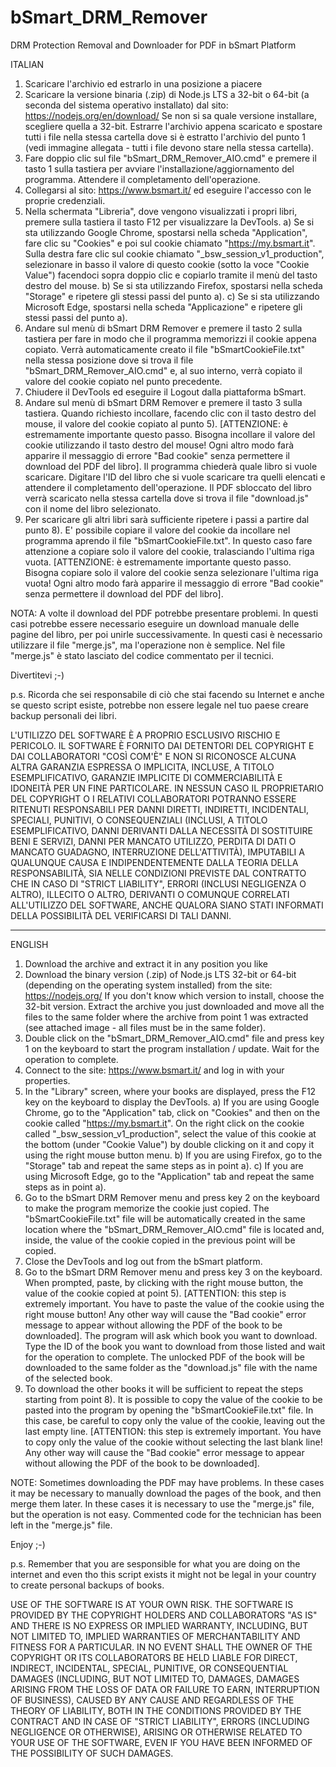 # bSmart_DRM_Remover
DRM Protection Removal and Downloader for PDF in bSmart Platform

ITALIAN

1) Scaricare l'archivio ed estrarlo in una posizione a piacere
2) Scaricare la versione binaria (.zip) di Node.js LTS a 32-bit o 64-bit (a seconda del sistema operativo installato) dal sito:
https://nodejs.org/en/download/
Se non si sa quale versione installare, scegliere quella a 32-bit.
Estrarre l'archivio appena scaricato e spostare tutti i file nella stessa cartella dove si è estratto l'archivio del punto 1 (vedi immagine allegata - tutti i file devono stare nella stessa cartella).
3) Fare doppio clic sul file "bSmart_DRM_Remover_AIO.cmd" e premere il tasto 1 sulla tastiera per avviare l'installazione/aggiornamento del programma. Attendere il completamento dell'operazione.
4) Collegarsi al sito:
https://www.bsmart.it/
ed eseguire l'accesso con le proprie credenziali.
5) Nella schermata "Libreria", dove vengono visualizzati i propri libri, premere sulla tastiera il tasto F12 per visualizzare la DevTools.
a) Se si sta utilizzando Google Chrome, spostarsi nella scheda "Application", fare clic su "Cookies" e poi sul cookie chiamato "https://my.bsmart.it". Sulla destra fare clic sul cookie chiamato "_bsw_session_v1_production", selezionare in basso il valore di questo cookie (sotto la voce "Cookie Value") facendoci sopra doppio clic e copiarlo tramite il menù del tasto destro del mouse.
b) Se si sta utilizzando Firefox, spostarsi nella scheda "Storage" e ripetere gli stessi passi del punto a).
c) Se si sta utilizzando Microsoft Edge, spostarsi nella scheda "Applicazione" e ripetere gli stessi passi del punto a).
6) Andare sul menù di bSmart DRM Remover e premere il tasto 2 sulla tastiera per fare in modo che il programma memorizzi il cookie appena copiato. Verrà automaticamente creato il file "bSmartCookieFile.txt" nella stessa posizione dove si trova il file "bSmart_DRM_Remover_AIO.cmd" e, al suo interno, verrà copiato il valore del cookie copiato nel punto precedente.
7) Chiudere il DevTools ed eseguire il Logout dalla piattaforma bSmart.
8) Andare sul menù di bSmart DRM Remover e premere il tasto 3 sulla tastiera. Quando richiesto incollare, facendo clic con il tasto destro del mouse, il valore del cookie copiato al punto 5). [ATTENZIONE: è estremamente importante questo passo. Bisogna incollare il valore del cookie utilizzando il tasto destro del mouse! Ogni altro modo farà apparire il messaggio di errore "Bad cookie" senza permettere il download del PDF del libro]. Il programma chiederà quale libro si vuole scaricare. Digitare l'ID del libro che si vuole scaricare tra quelli elencati e attendere il completamento dell'operazione. Il PDF sbloccato del libro verrà scaricato nella stessa cartella dove si trova il file "download.js" con il nome del libro selezionato.
9) Per scaricare gli altri libri sarà sufficiente ripetere i passi a partire dal punto 8). E' possibile copiare il valore del cookie da incollare nel programma aprendo il file "bSmartCookieFile.txt". In questo caso fare attenzione a copiare solo il valore del cookie, tralasciando l'ultima riga vuota. [ATTENZIONE: è estremamente importante questo passo. Bisogna copiare solo il valore del cookie senza selezionare l'ultima riga vuota! Ogni altro modo farà apparire il messaggio di errore "Bad cookie" senza permettere il download del PDF del libro].

NOTA: A volte il download del PDF potrebbe presentare problemi. In questi casi potrebbe essere necessario eseguire un download manuale delle pagine del libro, per poi unirle successivamente. In questi casi è necessario utilizzare il file "merge.js", ma l'operazione non è semplice. Nel file "merge.js" è stato lasciato del codice commentato per il tecnici.

Divertitevi ;-)

p.s. Ricorda che sei responsabile di ciò che stai facendo su Internet e anche se questo script esiste, potrebbe non essere legale nel tuo paese creare backup personali dei libri.

L'UTILIZZO DEL SOFTWARE È A PROPRIO ESCLUSIVO RISCHIO E PERICOLO. IL SOFTWARE È FORNITO DAI DETENTORI DEL COPYRIGHT E DAI COLLABORATORI "COSÌ COM'È" E NON SI RICONOSCE ALCUNA ALTRA GARANZIA ESPRESSA O IMPLICITA, INCLUSE, A TITOLO ESEMPLIFICATIVO, GARANZIE IMPLICITE DI COMMERCIABILITÀ E IDONEITÀ PER UN FINE PARTICOLARE. IN NESSUN CASO IL PROPRIETARIO DEL COPYRIGHT O I RELATIVI COLLABORATORI POTRANNO ESSERE RITENUTI RESPONSABILI PER DANNI DIRETTI, INDIRETTI, INCIDENTALI, SPECIALI, PUNITIVI, O CONSEQUENZIALI (INCLUSI, A TITOLO ESEMPLIFICATIVO, DANNI DERIVANTI DALLA NECESSITÀ DI SOSTITUIRE BENI E SERVIZI, DANNI PER MANCATO UTILIZZO, PERDITA DI DATI O MANCATO GUADAGNO, INTERRUZIONE DELL'ATTIVITÀ), IMPUTABILI A QUALUNQUE CAUSA E INDIPENDENTEMENTE DALLA TEORIA DELLA RESPONSABILITÀ, SIA NELLE CONDIZIONI PREVISTE DAL CONTRATTO CHE IN CASO DI "STRICT LIABILITY", ERRORI (INCLUSI NEGLIGENZA O ALTRO), ILLECITO O ALTRO, DERIVANTI O COMUNQUE CORRELATI ALL'UTILIZZO DEL SOFTWARE, ANCHE QUALORA SIANO STATI INFORMATI DELLA POSSIBILITÀ DEL VERIFICARSI DI TALI DANNI.

------------------------------------------------------------------------------------
ENGLISH

1) Download the archive and extract it in any position you like
2) Download the binary version (.zip) of Node.js LTS 32-bit or 64-bit (depending on the operating system installed) from the site:
https://nodejs.org/
If you don't know which version to install, choose the 32-bit version.
Extract the archive you just downloaded and move all the files to the same folder where the archive from point 1 was extracted (see attached image - all files must be in the same folder).
3) Double click on the "bSmart_DRM_Remover_AIO.cmd" file and press key 1 on the keyboard to start the program installation / update. Wait for the operation to complete.
4) Connect to the site:
https://www.bsmart.it/
and log in with your properties.
5) In the "Library" screen, where your books are displayed, press the F12 key on the keyboard to display the DevTools.
a) If you are using Google Chrome, go to the "Application" tab, click on "Cookies" and then on the cookie called "https://my.bsmart.it". On the right click on the cookie called "_bsw_session_v1_production", select the value of this cookie at the bottom (under "Cookie Value") by double clicking on it and copy it using the right mouse button menu.
b) If you are using Firefox, go to the "Storage" tab and repeat the same steps as in point a).
c) If you are using Microsoft Edge, go to the "Application" tab and repeat the same steps as in point a).
6) Go to the bSmart DRM Remover menu and press key 2 on the keyboard to make the program memorize the cookie just copied. The "bSmartCookieFile.txt" file will be automatically created in the same location where the "bSmart_DRM_Remover_AIO.cmd" file is located and, inside, the value of the cookie copied in the previous point will be copied.
7) Close the DevTools and log out from the bSmart platform.
8) Go to the bSmart DRM Remover menu and press key 3 on the keyboard. When prompted, paste, by clicking with the right mouse button, the value of the cookie copied at point 5). [ATTENTION: this step is extremely important. You have to paste the value of the cookie using the right mouse button! Any other way will cause the "Bad cookie" error message to appear without allowing the PDF of the book to be downloaded]. The program will ask which book you want to download. Type the ID of the book you want to download from those listed and wait for the operation to complete. The unlocked PDF of the book will be downloaded to the same folder as the "download.js" file with the name of the selected book.
9) To download the other books it will be sufficient to repeat the steps starting from point 8). It is possible to copy the value of the cookie to be pasted into the program by opening the "bSmartCookieFile.txt" file. In this case, be careful to copy only the value of the cookie, leaving out the last empty line. [ATTENTION: this step is extremely important. You have to copy only the value of the cookie without selecting the last blank line! Any other way will cause the "Bad cookie" error message to appear without allowing the PDF of the book to be downloaded].

NOTE: Sometimes downloading the PDF may have problems. In these cases it may be necessary to manually download the pages of the book, and then merge them later. In these cases it is necessary to use the "merge.js" file, but the operation is not easy. Commented code for the technician has been left in the "merge.js" file.

Enjoy ;-)

p.s. Remember that you are sesponsible for what you are doing on the internet and even tho this script exists it might not be legal in your country to create personal backups of books.

USE OF THE SOFTWARE IS AT YOUR OWN RISK. THE SOFTWARE IS PROVIDED BY THE COPYRIGHT HOLDERS AND COLLABORATORS "AS IS" AND THERE IS NO EXPRESS OR IMPLIED WARRANTY, INCLUDING, BUT NOT LIMITED TO, IMPLIED WARRANTIES OF MERCHANTABILITY AND FITNESS FOR A PARTICULAR. IN NO EVENT SHALL THE OWNER OF THE COPYRIGHT OR ITS COLLABORATORS BE HELD LIABLE FOR DIRECT, INDIRECT, INCIDENTAL, SPECIAL, PUNITIVE, OR CONSEQUENTIAL DAMAGES (INCLUDING, BUT NOT LIMITED TO, DAMAGES, DAMAGES ARISING FROM THE LOSS OF DATA OR FAILURE TO EARN, INTERRUPTION OF BUSINESS), CAUSED BY ANY CAUSE AND REGARDLESS OF THE THEORY OF LIABILITY, BOTH IN THE CONDITIONS PROVIDED BY THE CONTRACT AND IN CASE OF "STRICT LIABILITY", ERRORS (INCLUDING NEGLIGENCE OR OTHERWISE), ARISING OR OTHERWISE RELATED TO YOUR USE OF THE SOFTWARE, EVEN IF YOU HAVE BEEN INFORMED OF THE POSSIBILITY OF SUCH DAMAGES.
